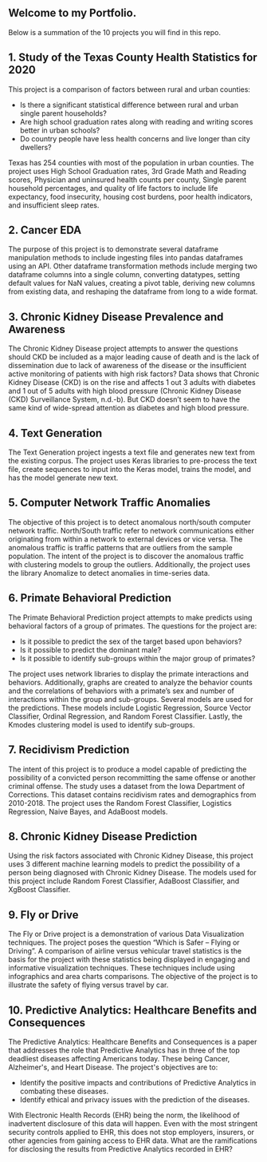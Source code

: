 ## Welcome to my Portfolio.  

Below is a summation of the 10 projects you will find in this repo.


## 1.  Study of the Texas County Health Statistics for 2020

This project is a comparison of factors between rural and urban counties:

*  Is there a significant statistical difference between rural and urban single parent households?
*  Are high school graduation rates along with reading and writing scores better in urban schools?
*  Do country people have less health concerns and live longer than city dwellers?

Texas has 254 counties with most of the population in urban counties. The project uses High School Graduation rates, 3rd Grade Math and Reading scores, Physician and uninsured health counts per county, Single parent household percentages, and quality of life factors to include life expectancy, food insecurity, housing cost burdens, poor health indicators, and insufficient sleep rates.

## 2. Cancer EDA 

The purpose of this project is to demonstrate several dataframe manipulation methods to include ingesting files into pandas dataframes using an API. Other dataframe transformation methods include merging two dataframe columns into a single column, converting datatypes, setting default values for NaN values, creating a pivot table, deriving new columns from existing data, and reshaping the dataframe from long to a wide format.

## 3. Chronic Kidney Disease Prevalence and Awareness

The Chronic Kidney Disease project attempts to answer the questions should CKD be included as
a major leading cause of death and is the lack of dissemination due to lack of awareness of the
disease or the insufficient active monitoring of patients with high risk factors? Data shows that
Chronic Kidney Disease (CKD) is on the rise and affects 1 out 3 adults with diabetes and 1 out of
5 adults with high blood pressure (Chronic Kidney Disease (CKD) Surveillance System, n.d.-b).
But CKD doesn’t seem to have the same kind of wide-spread attention as diabetes and high
blood pressure.

## 4. Text Generation

The Text Generation project ingests a text file and generates new text from the existing corpus. The project uses Keras libraries to pre-process the text file, create sequences to input into the Keras model, trains the model, and has the model generate new text.

## 5. Computer Network Traffic Anomalies

The objective of this project is to detect anomalous north/south computer network traffic. North/South traffic refer to network communications either originating from within a network to external devices or vice versa. The anomalous traffic is traffic patterns that are outliers from the sample population. The intent of the project is to discover the anomalous traffic with clustering models to group the outliers. Additionally, the project uses the library Anomalize to detect anomalies in time-series data.

## 6. Primate Behavioral Prediction

The Primate Behavioral Prediction project attempts to make predicts using behavioral factors of a group of primates. The questions for the project are:

* Is it possible to predict the sex of the target based upon behaviors?
* Is it possible to predict the dominant male?
* Is it possible to identify sub-groups within the major group of primates?

The project uses network libraries to display the primate interactions and behaviors. Additionally, graphs are created to analyze the behavior counts and the correlations of behaviors with a primate’s sex and number of interactions within the group and sub-groups. Several models are used for the predictions. These models include Logistic Regression, Source Vector Classifier, Ordinal Regression, and Random Forest Classifier. Lastly, the Kmodes clustering model is used to identify sub-groups.

## 7. Recidivism Prediction

The intent of this project is to produce a model capable of predicting the possibility of a
convicted person recommitting the same offense or another criminal offense. The study uses a
dataset from the Iowa Department of Corrections. This dataset contains recidivism rates and
demographics from 2010-2018. The project uses the Random Forest Classifier,
Logistics Regression, Naive Bayes, and AdaBoost models.

## 8. Chronic Kidney Disease Prediction

Using the risk factors associated with Chronic Kidney Disease, this project uses 3 different machine learning models to predict the possibility of a person being diagnosed with Chronic Kidney Disease.  The models used for this project include Random Forest Classifier, AdaBoost Classifier, and XgBoost Classifier. 

## 9. Fly or Drive 

The Fly or Drive project is a demonstration of various Data Visualization techniques. The project poses the question “Which is Safer – Flying or Driving”. A comparison of airline versus vehicular travel statistics is the basis for the project with these statistics being displayed in engaging and informative visualization techniques. These techniques include using infographics and area charts comparisons. The objective of the project is to illustrate the safety of flying versus travel by car.

## 10. Predictive Analytics: Healthcare Benefits and Consequences

The Predictive Analytics: Healthcare Benefits and Consequences is a paper that addresses the role that Predictive Analytics has in three of the top deadliest diseases affecting Americans today.  These being Cancer, Alzheimer's, and Heart Disease. The project's objectives are to:

* Identify the positive impacts and contributions of Predictive Analytics in combating these diseases.
* Identify ethical and privacy issues with the prediction of the diseases.

With Electronic Health Records (EHR) being the norm, the likelihood of inadvertent disclosure of this data will happen. Even with the most stringent security controls applied to EHR, this does not stop employers, insurers, or other agencies from gaining access to EHR data. What are the ramifications for disclosing the results from Predictive Analytics recorded in EHR?
